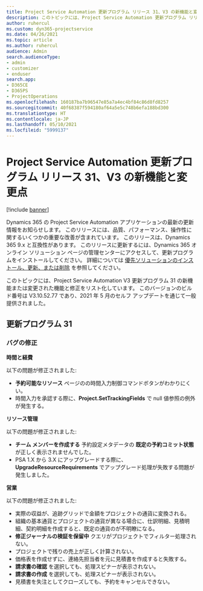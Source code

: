 ```yaml
---
title: Project Service Automation 更新プログラム リリース 31、V3 の新機能と変更点
description: このトピックには、Project Service Automation 更新プログラム リリース 31、V3 で利用可能な機能と修正をリスト化しています。
author: ruhercul
ms.custom: dyn365-projectservice
ms.date: 04/26/2021
ms.topic: article
ms.author: ruhercul
audience: Admin
search.audienceType:
- admin
- customizer
- enduser
search.app:
- D365CE
- D365PS
- ProjectOperations
ms.openlocfilehash: 160187ba7b96547e85a7a4ec4bf84c86d8fd8257
ms.sourcegitcommit: 40f68387f594180af64a5e5c748b6efa188bd300
ms.translationtype: HT
ms.contentlocale: ja-JP
ms.lasthandoff: 05/10/2021
ms.locfileid: "5999137"
---
```

# <a name="whats-new-or-changed-in-project-service-automation-update-release-31-v3"></a>Project Service Automation 更新プログラム リリース 31、V3 の新機能と変更点

[!include [banner](../includes/psa-now-project-operations.md)]

Dynamics 365 の Project Service Automation アプリケーションの最新の更新情報をお知らせします。 このリリースには、品質、パフォーマンス、操作性に関するいくつかの重要な改善が含まれています。 このリリースは、Dynamics 365 9.x と互換性があります。 このリリースに更新するには、Dynamics 365 オンライン ソリューション ページの管理センターにアクセスして、更新プログラムをインストールしてください。 詳細については [優先ソリューションのインストール、更新、または削除](/power-platform/admin/install-remove-preferred-solution) を参照してください。

このトピックには、Project Service Automation V3 更新プログラム 31 の新機能または変更された機能と修正をリスト化しています。 このバージョンのビルド番号は V3.10.52.77 であり、2021 年 5 月のセルフ アップデートを通じて一般提供されました。

## <a name="update-release-31"></a>更新プログラム 31

### <a name="bug-fixes"></a>バグの修正

**時間と経費**

以下の問題が修正されました:

- **予約可能なリソース** ページのの時間入力制御コマンドボタンがわかりにくい。
- 時間入力を承認する際に、**Project.SetTrackingFields** で null 値参照の例外が発生する。

**リソース管理**

以下の問題が修正されました:

- **チーム メンバーを作成する** 予約設定メタデータの **既定の予約コミット状態** が正しく表示されませんでした。
- PSA 1.X から 3.X にアップグレードする際に、**UpgradeResourceRequirements** でアップグレード処理が失敗する問題が発生しました。


**営業**

以下の問題が修正されました:

- 実際の収益が、追跡グリッドで金額をプロジェクトの通貨に変換される。
- 組織の基本通貨とプロジェクトの通貨が異なる場合に、仕訳明細、見積明細、契約明細を作成すると、既定の通貨のが不明瞭になる。
- **修正ジャーナルの検証を保留中** クエリがプロジェクトでフィルター処理されない。
- プロジェクトで残りの売上が正しく計算されない。
- 価格表を作成せずに、連絡先担当者を元に見積書を作成すると失敗する。
- **請求書の確認** を選択しても、処理スピナーが表示されない。
- **請求書の作成** を選択しても、処理スピナーが表示されない。
- 見積書を失注としてクローズしても、予約をキャンセルできない。








